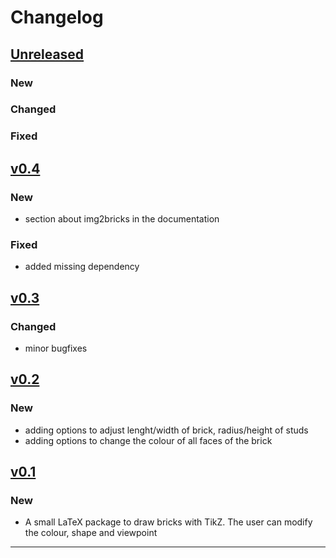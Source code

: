 # Changelog

## [Unreleased]

### New

### Changed

### Fixed


## [v0.4]

### New

- section about img2bricks in the documentation

### Fixed

- added missing dependency

## [v0.3]

### Changed

 - minor bugfixes

## [v0.2]

### New

- adding options to adjust lenght/width of brick, radius/height of studs
- adding options to change the colour of all faces of the brick

## [v0.1]

### New

- A small LaTeX package to draw bricks with TikZ. The user can modify the colour, shape and viewpoint

------

[Unreleased]: https://github.com/samcarter/tikzbricks/compare/v0.4...HEAD
[v0.4]: https://github.com/samcarter/tikzbricks/compare/v0.3...v0.4
[v0.3]: https://github.com/samcarter/tikzbricks/compare/v0.2...v0.3
[v0.2]: https://github.com/samcarter/tikzbricks/compare/v0.1...v0.2
[v0.1]: https://github.com/samcarter/tikzbricks/compare/v0.0...v0.1
